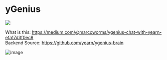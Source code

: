 # yGenius

[![](https://licensebuttons.net/p/zero/1.0/88x31.png)](https://creativecommons.org/publicdomain/zero/1.0/)

What is this: https://medium.com/@marcoworms/ygenius-chat-with-yearn-efa17d3f0ec8  
Backend Source: https://github.com/yearn/ygenius-brain

![image](https://user-images.githubusercontent.com/7863230/219803073-cbe20f81-5181-41d0-800d-9d982b4f6878.png)
